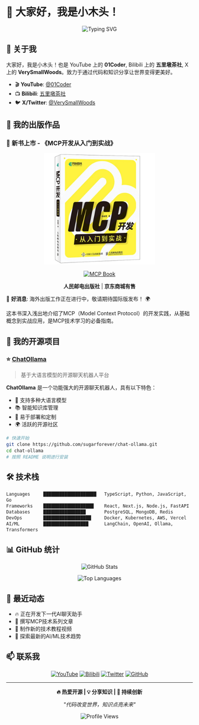 # 👋 大家好，我是小木头！

<div align="center">

![Typing SVG](https://readme-typing-svg.herokuapp.com?font=Fira+Code&pause=1000&color=2196F3&center=true&vCenter=true&width=435&lines=开源爱好者+%7C+内容创作者;MCP+技术布道师;全栈开发工程师;终身学习者)

</div>

## 🎯 关于我

大家好，我是小木头！也是 YouTube 上的 **01Coder**,  Bilibili 上的 **五里墩茶社**, X上的 **VerySmallWoods**。致力于通过代码和知识分享让世界变得更美好。

- 🎬 **YouTube**: [@01Coder](https://www.youtube.com/@01coder30)
- 📺 **Bilibili**: [五里墩茶社](https://space.bilibili.com/615957867/)
- 🐦 **X/Twitter**: [@VerySmallWoods](https://x.com/verysmallwoods)

## 📖 我的出版作品

### 🎉 **新书上市** - 《MCP开发从入门到实战》

<div align="center">

<a href="https://item.jd.com/14457287.html">
<img src="MCP开发从入门到实战.jpg" alt="MCP开发从入门到实战" width="300"/>
</a>

[![MCP Book](https://img.shields.io/badge/📚_新书发布-MCP开发从入门到实战-FF6B6B?style=for-the-badge)](https://item.jd.com/14457287.html)

**人民邮电出版社** | **京东商城有售**

</div>

📌 **好消息**: 海外出版工作正在进行中，敬请期待国际版发布！ 🌍

这本书深入浅出地介绍了MCP（Model Context Protocol）的开发实践，从基础概念到实战应用，是MCP技术学习的必备指南。

## 🚀 我的开源项目

### ⭐ [ChatOllama](https://github.com/sugarforever/chat-ollama/)

> 基于大语言模型的开源聊天机器人平台

**ChatOllama** 是一个功能强大的开源聊天机器人，具有以下特色：
- 🤖 支持多种大语言模型
- 📚 智能知识库管理
- 🔧 易于部署和定制
- 🌍 活跃的开源社区

```bash
# 快速开始
git clone https://github.com/sugarforever/chat-ollama.git
cd chat-ollama
# 按照 README 说明进行安装
```

## 🛠️ 技术栈

```text
Languages     ████████████████████   TypeScript, Python, JavaScript, Go
Frameworks    ███████████████████    React, Next.js, Node.js, FastAPI
Databases     ████████████████       PostgreSQL, MongoDB, Redis
DevOps        ██████████████████     Docker, Kubernetes, AWS, Vercel
AI/ML         █████████████████      LangChain, OpenAI, Ollama, Transformers
```

## 📊 GitHub 统计

<div align="center">

![GitHub Stats](https://github-readme-stats.vercel.app/api?username=sugarforever&show_icons=true&theme=tokyonight&count_private=true)

![Top Languages](https://github-readme-stats.vercel.app/api/top-langs/?username=sugarforever&layout=compact&theme=tokyonight)

</div>

## 🌟 最近动态

<!--START_SECTION:activity-->
- 🔥 正在开发下一代AI聊天助手
- 📝 撰写MCP技术系列文章
- 🎥 制作新的技术教程视频
- 🌱 探索最新的AI/ML技术趋势
<!--END_SECTION:activity-->

## 📫 联系我

<div align="center">

[![YouTube](https://img.shields.io/badge/YouTube-01Coder-red?style=for-the-badge&logo=youtube)](https://www.youtube.com/@01coder30)
[![Bilibili](https://img.shields.io/badge/Bilibili-五里墩茶社-blue?style=for-the-badge&logo=bilibili)](https://space.bilibili.com/615957867/)
[![Twitter](https://img.shields.io/badge/Twitter-VerySmallWoods-1DA1F2?style=for-the-badge&logo=twitter)](https://x.com/verysmallwoods)
[![GitHub](https://img.shields.io/badge/GitHub-sugarforever-333?style=for-the-badge&logo=github)](https://github.com/sugarforever)

</div>

---

<div align="center">

**🔥 热爱开源 | 💡 分享知识 | 🚀 持续创新**

*"代码改变世界，知识点亮未来"*

![Profile Views](https://komarev.com/ghpvc/?username=sugarforever&color=blueviolet&style=flat-square)

</div>
